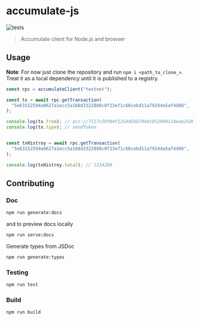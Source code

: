 # accumulate-js

![tests](https://github.com/hawyar/accumulate-js/actions/workflows/test.yml/badge.svg)
> Accumulate client for Node.js and browser

## Usage

**Note**: For now just clone the repository and run `npm i <path_to_clone_>`. Treat it as a local dependency until it is published to a registry.

```ts
const rpc = accumulateClient("testnet");

const tx = await rpc.getTransaction(
  "5e63152594a0627a1ecc5a168d3322888c0f23ef1c60cebd11a79244a5af4d08",
);

console.log(tx.from); // acc://7117c50f04f1254d56b704dc05298912deeb25dbc1d26ef6/ACME
console.log(tx.type); // sendToken


const txHistroy = await rpc.getTransaction(
  "5e63152594a0627a1ecc5a168d3322888c0f23ef1c60cebd11a79244a5af4d08",
);

console.log(txHistroy.total); // 1214289
```

## Contributing

### Doc

```bash
npm run generate:docs
```

and to preview docs locally 

```bash
npm run serve:docs
```

Generate types from JSDoc

```bash
npm run generate:types
```


### Testing

```bash
npm run test
```

### Build
```bash
npm run build
```



